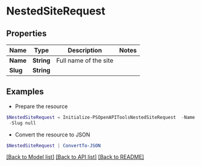 # NestedSiteRequest
## Properties

Name | Type | Description | Notes
------------ | ------------- | ------------- | -------------
**Name** | **String** | Full name of the site | 
**Slug** | **String** |  | 

## Examples

- Prepare the resource
```powershell
$NestedSiteRequest = Initialize-PSOpenAPIToolsNestedSiteRequest  -Name null `
 -Slug null
```

- Convert the resource to JSON
```powershell
$NestedSiteRequest | ConvertTo-JSON
```

[[Back to Model list]](../README.md#documentation-for-models) [[Back to API list]](../README.md#documentation-for-api-endpoints) [[Back to README]](../README.md)

